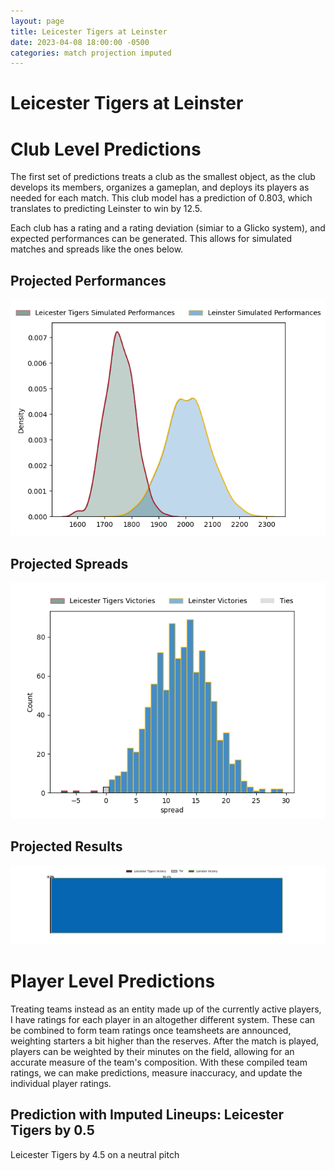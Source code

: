 ```yaml
---  
layout: page  
title: Leicester Tigers at Leinster  
date: 2023-04-08 18:00:00 -0500  
categories: match projection imputed  
---
```

# Leicester Tigers at Leinster

# Club Level Predictions


The first set of predictions treats a club as the smallest object, as the club develops its members, organizes a gameplan, and deploys its players as needed for each match. This club model has a prediction of 0.803, which translates to predicting Leinster to win by 12.5.

Each club has a rating and a rating deviation (simiar to a Glicko system), and expected performances can be generated. This allows for simulated matches and spreads like the ones below.
## Projected Performances


![Projected Performances](plots/performances_2023-04-08-Leinster-LeicesterTigers.png)
## Projected Spreads


![Projected Spreads](plots/spreads_2023-04-08-Leinster-LeicesterTigers.png)
## Projected Results


![Projected Results](plots/resultbar_2023-04-08-Leinster-LeicesterTigers.png)
# Player Level Predictions


Treating teams instead as an entity made up of the currently active players, I have ratings for each player in an altogether different system. These can be combined to form team ratings once teamsheets are announced, weighting starters a bit higher than the reserves. After the match is played, players can be weighted by their minutes on the field, allowing for an accurate measure of the team's composition. With these compiled team ratings, we can make predictions, measure inaccuracy, and update the individual player ratings.
## Prediction with Imputed Lineups: Leicester Tigers by 0.5


Leicester Tigers by 4.5 on a neutral pitch

